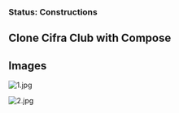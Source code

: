 ### Status: Constructions

## Clone Cifra Club with Compose

## Images

![1.jpg](..%2F..%2FOneDrive%2FImagens%2FCifraClub%2F1.jpg)

![2.jpg](..%2F..%2FOneDrive%2FImagens%2FCifraClub%2F2.jpg)
